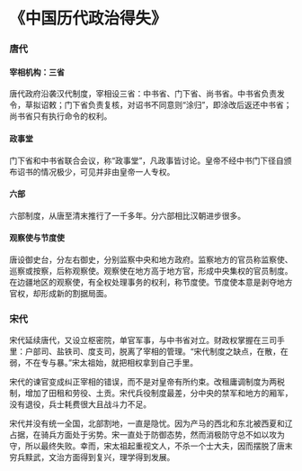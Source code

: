 # 《中国历代政治得失》


### 唐代

#### 宰相机构：三省

唐代政府沿袭汉代制度，宰相设三省：中书省、门下省、尚书省。中书省负责发令，草拟诏敕；门下省负责复核，对诏书不同意则“涂归”，即涂改后返还中书省；尚书省只有执行命令的权利。

#### 政事堂

门下省和中书省联合会议，称“政事堂”，凡政事皆讨论。皇帝不经中书门下径自颁布诏书的情况极少，可见并非由皇帝一人专权。

#### 六部

六部制度，从唐至清末推行了一千多年。分六部相比汉朝进步很多。

#### 观察使与节度使

唐设御史台，分左右御史，分别监察中央和地方政府。监察地方的官员称监察使、巡察或按察，后称观察使。观察使在地方高于地方官，形成中央集权的官员制度。在边疆地区的观察使，有全权处理事务的权利，称节度使。节度使本意是剥夺地方官权，却形成新的割据局面。

### 宋代

宋代延续唐代，又设立枢密院，单官军事，与中书省对立。财政权掌握在三司手里：户部司、盐铁司、度支司，脱离了宰相的管理。“宋代制度之缺点，在散，在弱，不在专与暴。”宋太祖始，就把相权拿到自己手里。

宋代的谏官变成纠正宰相的错误，而不是对皇帝有所约束。改租庸调制度为两税制，增加了田租和劳役、土贡。宋代兵役制度最差，分中央的禁军和地方的厢军，没有退役，兵士耗费很大且战斗力不足。

宋代并没有统一全国，北部割地，一直是隐忧。因为产马的西北和东北被西夏和辽占据，在骑兵方面处于劣势。宋一直处于防御态势，然而消极防守总不如以攻为守，所以最终失败。幸而，宋太祖起重视文人，不杀一个士大夫，因而摆脱了唐末穷兵黩武，文治方面得到复兴，理学得到发展。

